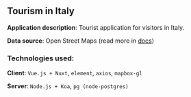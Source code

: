 ## Tourism in Italy

**Application description**: Tourist application for visitors in Italy.

**Data source**: Open Street Maps (read more in [docs](docs/documentation.md))

### Technologies used: 
**Client**: `Vue.js + Nuxt`, `element`, `axios`, `mapbox-gl`

**Server**: `Node.js + Koa`, `pg (node-postgres)`